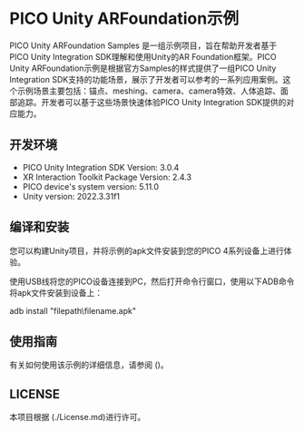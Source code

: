 # PICO Unity ARFoundation示例
PICO Unity ARFoundation Samples 是一组示例项目，旨在帮助开发者基于PICO Unity Integration SDK理解和使用Unity的AR Foundation框架。PICO Unity ARFoundation示例是根据官方Samples的样式提供了一组PICO Unity Integration SDK支持的功能场景，展示了开发者可以参考的一系列应用案例。这个示例场景主要包括：锚点、meshing、camera、camera特效、人体追踪、面部追踪。开发者可以基于这些场景快速体验PICO Unity Integration SDK提供的对应能力。

## 开发环境

- PICO Unity Integration SDK Version: 3.0.4
- XR Interaction Toolkit Package Version: 2.4.3
- PICO device's system version: 5.11.0
- Unity version: 2022.3.31f1

## 编译和安装

您可以构建Unity项目，并将示例的apk文件安装到您的PICO 4系列设备上进行体验。

使用USB线将您的PICO设备连接到PC，然后打开命令行窗口，使用以下ADB命令将apk文件安装到设备上：

adb install "filepath\filename.apk"


## 使用指南

有关如何使用该示例的详细信息，请参阅 ()。

## LICENSE
本项目根据 (./License.md)进行许可。
